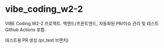 # vibe_coding_w2-2

VIBE Coding W2-2 프로젝트. 백엔드/프론트엔드, 자동화된 PR/이슈 관리 및 테스트 Github Actions 포함.

테스트용 PR 생성 (pr_test 브랜치)
